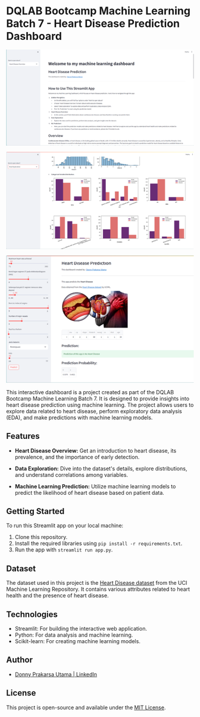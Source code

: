 # DQLAB Bootcamp Machine Learning Batch 7 - Heart Disease Prediction Dashboard

![Dashboard Preview](https://github.com/utamadonny/HeartDiseasePrediction/blob/main/Screenshot%202023-10-21%20185018.png)

![Dashboard Preview](https://github.com/utamadonny/HeartDiseasePrediction/blob/main/Screenshot%202023-10-21%20185046.png)

![Dashboard Preview](https://github.com/utamadonny/HeartDiseasePrediction/blob/main/Screenshot%202023-10-21%20185108.png)

This interactive dashboard is a project created as part of the DQLAB Bootcamp Machine Learning Batch 7. It is designed to provide insights into heart disease prediction using machine learning. The project allows users to explore data related to heart disease, perform exploratory data analysis (EDA), and make predictions with machine learning models.

## Features

- **Heart Disease Overview:** Get an introduction to heart disease, its prevalence, and the importance of early detection.

- **Data Exploration:** Dive into the dataset's details, explore distributions, and understand correlations among variables.

- **Machine Learning Prediction:** Utilize machine learning models to predict the likelihood of heart disease based on patient data.

## Getting Started

To run this Streamlit app on your local machine:

1. Clone this repository.
2. Install the required libraries using `pip install -r requirements.txt`.
3. Run the app with `streamlit run app.py`.

## Dataset

The dataset used in this project is the [Heart Disease dataset](https://archive.ics.uci.edu/dataset/45/heart+disease) from the UCI Machine Learning Repository. It contains various attributes related to heart health and the presence of heart disease.

## Technologies

- Streamlit: For building the interactive web application.
- Python: For data analysis and machine learning.
- Scikit-learn: For creating machine learning models.

## Author

- [Donny Prakarsa Utama | LinkedIn](https://www.linkedin.com/in/utamadonny/)

## License

This project is open-source and available under the [MIT License](LICENSE).
